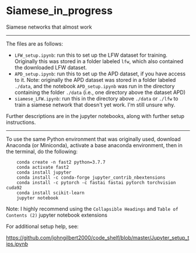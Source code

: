 # Siamese_in_progress
Siamese networks that almost work

<hr>

The files are as follows:

- `LFW_setup.ipynb`: run this to set up the LFW dataset for training. Originally this was stored in a folder labeled `lfw`, which also contained the downloaded LFW dataset.
- `APD_setup.ipynb`: run this to set up the APD dataset, if you have access to it. Note: originally the APD dataset was stored in a folder labeled `./data`, and the notebook `APD_setup.ipynb` was run in the directory containing the folder `./data` (i.e., one directory above the dataset APD)
- `siamese_LFW.ipynb`: run this in the directory above `./data` or `./lfw` to train a siamese network that doesn't yet work. I'm still unsure why.

Further descriptions are in the jupyter notebooks, along with further setup instructions.

<hr>

To use the same Python environment that was originally used, download Anaconda (or Miniconda), activate a base anaconda environment, then in the terminal, do the following:

```
    conda create -n fast2 python=3.7.7
    conda activate fast2
    conda install jupyter
    conda install -c conda-forge jupyter_contrib_nbextensions
    conda install -c pytorch -c fastai fastai pytorch torchvision cuda92
    conda install scikit-learn
    jupyter notebook
```
Note: I highly recommend using the `Collapsible Headings` and `Table of Contents (2)` jupyter notebook extensions

For additional setup help, see:

https://github.com/johngilbert2000/code_shelf/blob/master/Jupyter_setup_tips.ipynb


